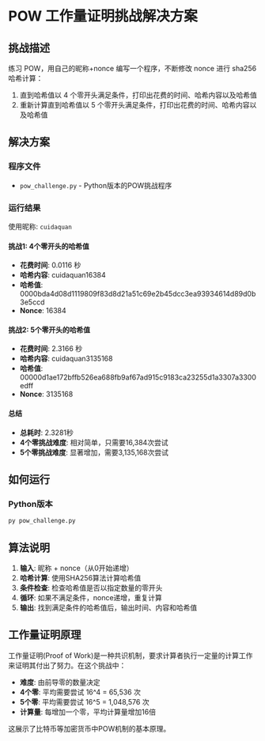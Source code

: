 # POW 工作量证明挑战解决方案

## 挑战描述
练习 POW，用自己的昵称+nonce 编写一个程序，不断修改 nonce 进行 sha256 哈希计算：
1. 直到哈希值以 4 个零开头满足条件，打印出花费的时间、哈希内容以及哈希值
2. 重新计算直到哈希值以 5 个零开头满足条件，打印出花费的时间、哈希内容以及哈希值

## 解决方案

### 程序文件
- `pow_challenge.py` - Python版本的POW挑战程序

### 运行结果

使用昵称: `cuidaquan`

#### 挑战1: 4个零开头的哈希值
- **花费时间**: 0.0116 秒
- **哈希内容**: cuidaquan16384
- **哈希值**: 0000bda4d08d1119809f83d8d21a51c69e2b45dcc3ea93934614d89d0b3e5ccd
- **Nonce**: 16384

#### 挑战2: 5个零开头的哈希值
- **花费时间**: 2.3166 秒
- **哈希内容**: cuidaquan3135168
- **哈希值**: 00000d1ae172bffb526ea688fb9af67ad915c9183ca23255d1a3307a3300edff
- **Nonce**: 3135168

#### 总结
- **总耗时**: 2.3281秒
- **4个零挑战难度**: 相对简单，只需要16,384次尝试
- **5个零挑战难度**: 显著增加，需要3,135,168次尝试

## 如何运行

### Python版本
```bash
py pow_challenge.py
```

## 算法说明

1. **输入**: 昵称 + nonce（从0开始递增）
2. **哈希计算**: 使用SHA256算法计算哈希值
3. **条件检查**: 检查哈希值是否以指定数量的零开头
4. **循环**: 如果不满足条件，nonce递增，重复计算
5. **输出**: 找到满足条件的哈希值后，输出时间、内容和哈希值

## 工作量证明原理

工作量证明(Proof of Work)是一种共识机制，要求计算者执行一定量的计算工作来证明其付出了努力。在这个挑战中：

- **难度**: 由前导零的数量决定
- **4个零**: 平均需要尝试 16^4 = 65,536 次
- **5个零**: 平均需要尝试 16^5 = 1,048,576 次
- **计算量**: 每增加一个零，平均计算量增加16倍

这展示了比特币等加密货币中POW机制的基本原理。
